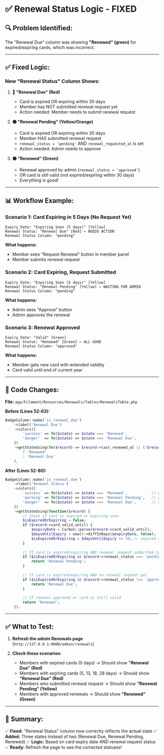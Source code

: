 # ✅ Renewal Status Logic - FIXED

## 🔍 **Problem Identified:**

The "Renewal Due" column was showing **"Renewed" (green)** for expired/expiring cards, which was incorrect.

---

## ✅ **Fixed Logic:**

### **New "Renewal Status" Column Shows:**

1. **🔴 "Renewal Due" (Red)**
   - Card is expired OR expiring within 30 days
   - Member has NOT submitted renewal request yet
   - Action needed: Member needs to submit renewal request

2. **🟡 "Renewal Pending" (Yellow/Orange)**
   - Card is expired OR expiring within 30 days
   - Member HAS submitted renewal request
   - `renewal_status = 'pending'` AND `renewal_requested_at` is set
   - Action needed: Admin needs to approve

3. **🟢 "Renewed" (Green)**
   - Renewal approved by admin (`renewal_status = 'approved'`)
   - OR card is still valid (not expired/expiring within 30 days)
   - Everything is good!

---

## 📊 **Workflow Example:**

### **Scenario 1: Card Expiring in 5 Days (No Request Yet)**
```
Expiry Date: "Expiring Soon (5 days)" [Yellow]
Renewal Status: "Renewal Due" [Red] ← NEEDS ACTION
Renewal Status Column: "pending"
```
**What happens:**
- Member sees "Request Renewal" button in member panel
- Member submits renewal request

### **Scenario 2: Card Expiring, Request Submitted**
```
Expiry Date: "Expiring Soon (5 days)" [Yellow]
Renewal Status: "Renewal Pending" [Yellow] ← WAITING FOR ADMIN
Renewal Status Column: "pending"
```
**What happens:**
- Admin sees "Approve" button
- Admin approves the renewal

### **Scenario 3: Renewal Approved**
```
Expiry Date: "Valid" [Green]
Renewal Status: "Renewed" [Green] ← ALL GOOD
Renewal Status Column: "approved"
```
**What happens:**
- Member gets new card with extended validity
- Card valid until end of current year

---

## 🎯 **Code Changes:**

**File:** `app/Filament/Resources/Renewals/Tables/RenewalsTable.php`

**Before (Lines 52-63):**
```php
BadgeColumn::make('is_renewal_due')
    ->label('Renewal Due')
    ->colors([
        'success' => fn($state) => $state === 'Renewed',
        'danger'  => fn($state) => $state === 'Renewal Due',
    ])
    ->getStateUsing(fn($record) => $record->last_renewed_at || (!$record->is_renewal_due && $record->renewal_status === 'approved')
        ? 'Renewed' 
        : 'Renewal Due'
    ),
```

**After (Lines 52-80):**
```php
BadgeColumn::make('is_renewal_due')
    ->label('Renewal Status')
    ->colors([
        'success' => fn($state) => $state === 'Renewed',           // green
        'warning' => fn($state) => $state === 'Renewal Pending',   // yellow/orange
        'danger'  => fn($state) => $state === 'Renewal Due',       // red
    ])
    ->getStateUsing(function($record) {
        // Check if card is expired or expiring soon
        $isExpiredOrExpiring = false;
        if ($record->card_valid_until) {
            $expiryDate = Carbon::parse($record->card_valid_until);
            $daysUntilExpiry = now()->diffInDays($expiryDate, false);
            $isExpiredOrExpiring = $daysUntilExpiry <= 30; // expired or expiring within 30 days
        }
        
        // If card is expired/expiring AND renewal request submitted (pending)
        if ($isExpiredOrExpiring && $record->renewal_status === 'pending' && $record->renewal_requested_at) {
            return 'Renewal Pending';
        }
        
        // If card is expired/expiring AND no renewal request yet
        if ($isExpiredOrExpiring && $record->renewal_status !== 'approved') {
            return 'Renewal Due';
        }
        
        // If renewal approved or card is still valid
        return 'Renewed';
    }),
```

---

## ✅ **What to Test:**

1. **Refresh the admin Renewals page** (`http://127.0.0.1:8000/admin/renewals`)

2. **Check these scenarios:**
   - Members with expired cards (0 days) → Should show **"Renewal Due" (Red)**
   - Members with expiring cards (5, 13, 18, 28 days) → Should show **"Renewal Due" (Red)**
   - Members who submitted renewal request → Should show **"Renewal Pending" (Yellow)**
   - Members with approved renewals → Should show **"Renewed" (Green)**

---

## 🎯 **Summary:**

✅ **Fixed:** "Renewal Status" column now correctly reflects the actual state
✅ **Added:** Three states instead of two (Renewal Due, Renewal Pending, Renewed)
✅ **Logic:** Based on card expiry date AND renewal request status
✅ **Ready:** Refresh the page to see the corrected statuses!

